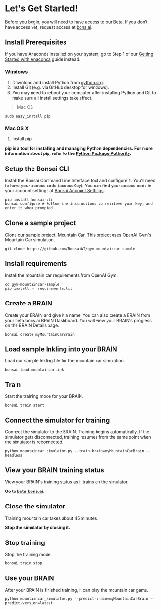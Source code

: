 # Let's Get Started!

Before you begin, you will need to have access to our Beta. If you don't have access yet, request access at [bons.ai][1].

## Install Prerequisites

If you have Anaconda installed on your system, go to Step 1 of our [Getting Started with Anaconda][2] guide instead.

### Windows

1. Download and install Python from [python.org][3].
2. Install Git (e.g. via GitHub desktop for windows).
3. You may need to reboot your computer after installing Python and Git to make sure all install settings take effect.

> Mac OS

```shell
sudo easy_install pip
```

### Mac OS X

1. Install pip

**pip is a tool for installing and managing Python dependencies. For more information about pip, refer to the [Python Package Authority][6].**

## Setup the Bonsai CLI

Install the Bonsai Command Line Interface tool and configure it. You'll need to have your access code (accessKey). You can find your access code in your account settings at [Bonsai Account Settings](https://beta.bons.ai/accounts/settings).

```shell
pip install bonsai-cli
bonsai configure # Follow the instructions to retrieve your key, and enter it when prompted
```

## Clone a sample project

Clone our sample project, Mountain Car. This project uses [OpenAI Gym's][4] Mountain Car simulation.

```shell
git clone https://github.com/BonsaiAI/gym-mountaincar-sample
```

## Install requirements

Install the mountain car requirements from OpenAI Gym.

```shell
cd gym-mountaincar-sample
pip install -r requirements.txt
```

## Create a BRAIN

Create your BRAIN and give it a name. You can also create a BRAIN from your beta.bons.ai BRAIN Dashboard. You will view your BRAIN's progress on the BRAIN Details page.

```shell
bonsai create myMountainCarBrain
```

## Load sample Inkling into your BRAIN

Load our sample Inkling file for the mountain car simulation.

```shell
bonsai load mountaincar.ink
```

## Train

Start the training mode for your BRAIN.

```shell
bonsai train start
```

## Connect the simulator for training

Connect the simulator to the BRAIN. Training begins automatically. If the simulator gets disconnected, training resumes from the same point when the simulator is reconnected.

```shell
python mountaincar_simulator.py --train-brain=myMountainCarBrain --headless
```

## View your BRAIN training status

View your BRAIN's training status as it trains on the simulator.

 **Go to [beta.bons.ai][5].**

## Close the simulator

Training mountain car takes about 45 minutes.

**Stop the simulator by closing it.**

## Stop training

Stop the training mode.

```shell
bonsai train stop
```

## Use your BRAIN

After your BRAIN is finished training, it can play the mountain car game.

```shell
python mountaincar_simulator.py --predict-brain=myMountainCarBrain --predict-version=latest
```

[1]: https://bons.ai
[2]: ./getting-started-with-anaconda.html
[3]: https://www.python.org
[4]: https://gym.openai.com/envs/MountainCar-v0
[5]: https://beta.bons.ai
[6]: https://pip.pypa.io/en/stable/
